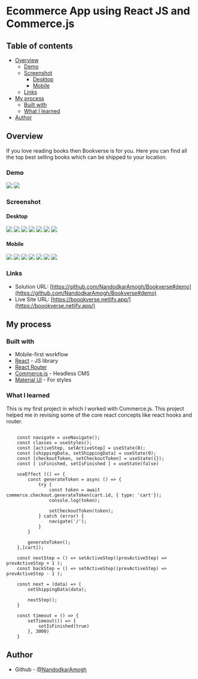 # Ecommerce App using React JS and Commerce.js

## Table of contents

- [Overview](#overview)
  - [Demo](#demo)
  - [Screenshot](#screenshot)
    - [Desktop](#desktop)
    - [Mobile](#mobile)
  - [Links](#links)
- [My process](#my-process)
  - [Built with](#built-with)
  - [What I learned](#what-i-learned)
- [Author](#author)



## Overview

If you love reading books then Bookverse is for you. Here you can find all the top best selling books which can be shipped to your location. 
### Demo

![](./src/images/demo2.gif)
![](./src/images/demo1.gif)

### Screenshot

#### Desktop
![](./src/images/desktop1.png)
![](./src/images/desktop2.png)
![](./src/images/desktop3.png)
![](./src/images/desktop4.png)
![](./src/images/desktop5.png)
![](./src/images/desktop6.png)
![](./src/images/desktop7.png)


#### Mobile
![](./src/images/mobile1.png)
![](./src/images/mobile2.png)
![](./src/images/mobile3.png)
![](./src/images/mobile4.png)
![](./src/images/mobile5.png)
![](./src/images/mobile6.png)
![](./src/images/mobile7.png)

### Links

- Solution URL: [https://github.com/NandodkarAmogh/Bookverse#demo](https://github.com/NandodkarAmogh/Bookverse#demo)
- Live Site URL: [https://boookverse.netlify.app/](https://boookverse.netlify.app/)

## My process

### Built with

- Mobile-first workflow
- [React](https://reactjs.org/) - JS library
- [React Router](https://reactrouter.com/) 
- [Commerce.js](https://commercejs.com/) - Headless CMS
- [Material UI](https://mui.com/) - For styles
### What I learned

This is my first project in which I worked with Commerce.js. This project helped me in revising some of the core react concepts like react hooks and router. 

```react

    const navigate = useNavigate();
    const classes = useStyles();
    const [activeStep, setActiveStep] = useState(0);
    const [shippingData, setShippingData] = useState(0);
    const [checkoutToken, setCheckoutToken] = useState({});
    const [ isFinished, setIsFinished ] = useState(false)

    useEffect (() => {
        const generateToken = async () => {
            try {
                const token = await commerce.checkout.generateToken(cart.id, { type: 'cart'});
                console.log(token);

                setCheckoutToken(token);
            } catch (error) {
                navigate('/');
            }
        }

        generateToken();
    },[cart]);

    const nextStep = () => setActiveStep((prevActiveStep) => prevActiveStep + 1 );
    const backStep = () => setActiveStep((prevActiveStep) => prevActiveStep - 1 );

    const next = (data) => {
        setShippingData(data);

        nextStep();
    }

    const timeout = () => {
        setTimeout(() => {
            setIsFinished(true)
        }, 3000)
    }
```
## Author

- Github - [@NandodkarAmogh](https://github.com/NandodkarAmogh)



